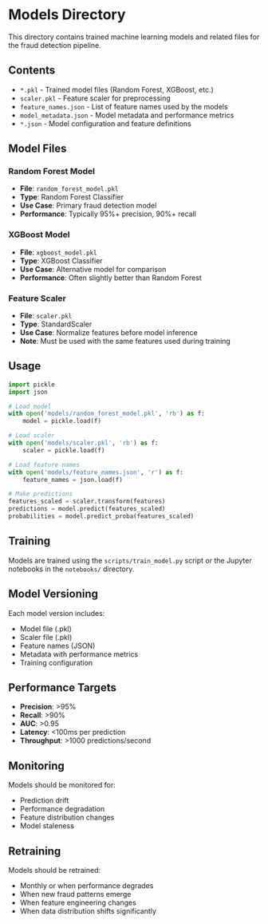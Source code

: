 # Models Directory

This directory contains trained machine learning models and related files for the fraud detection pipeline.

## Contents

- `*.pkl` - Trained model files (Random Forest, XGBoost, etc.)
- `scaler.pkl` - Feature scaler for preprocessing
- `feature_names.json` - List of feature names used by the models
- `model_metadata.json` - Model metadata and performance metrics
- `*.json` - Model configuration and feature definitions

## Model Files

### Random Forest Model

- **File**: `random_forest_model.pkl`
- **Type**: Random Forest Classifier
- **Use Case**: Primary fraud detection model
- **Performance**: Typically 95%+ precision, 90%+ recall

### XGBoost Model

- **File**: `xgboost_model.pkl`
- **Type**: XGBoost Classifier
- **Use Case**: Alternative model for comparison
- **Performance**: Often slightly better than Random Forest

### Feature Scaler

- **File**: `scaler.pkl`
- **Type**: StandardScaler
- **Use Case**: Normalize features before model inference
- **Note**: Must be used with the same features used during training

## Usage

```python
import pickle
import json

# Load model
with open('models/random_forest_model.pkl', 'rb') as f:
    model = pickle.load(f)

# Load scaler
with open('models/scaler.pkl', 'rb') as f:
    scaler = pickle.load(f)

# Load feature names
with open('models/feature_names.json', 'r') as f:
    feature_names = json.load(f)

# Make predictions
features_scaled = scaler.transform(features)
predictions = model.predict(features_scaled)
probabilities = model.predict_proba(features_scaled)
```

## Training

Models are trained using the `scripts/train_model.py` script or the Jupyter notebooks in the `notebooks/` directory.

## Model Versioning

Each model version includes:

- Model file (.pkl)
- Scaler file (.pkl)
- Feature names (JSON)
- Metadata with performance metrics
- Training configuration

## Performance Targets

- **Precision**: >95%
- **Recall**: >90%
- **AUC**: >0.95
- **Latency**: <100ms per prediction
- **Throughput**: >1000 predictions/second

## Monitoring

Models should be monitored for:

- Prediction drift
- Performance degradation
- Feature distribution changes
- Model staleness

## Retraining

Models should be retrained:

- Monthly or when performance degrades
- When new fraud patterns emerge
- When feature engineering changes
- When data distribution shifts significantly
